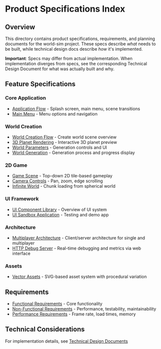 # Product Specifications Index

## Overview

This directory contains product specifications, requirements, and planning documents for the world-sim project. These specs describe *what* needs to be built, while technical design docs describe *how* it's implemented.

**Important**: Specs may differ from actual implementation. When implementation diverges from specs, see the corresponding Technical Design Document for what was actually built and why.

## Feature Specifications

### Core Application
- [Application Flow](./features/application-flow/README.md) - Splash screen, main menu, scene transitions
- [Main Menu](./features/main-menu/README.md) - Menu options and navigation

### World Creation
- [World Creation Flow](./features/world-creation/README.md) - Create world scene overview
- [3D Planet Rendering](./features/world-creation/planet-rendering.md) - Interactive 3D planet preview
- [World Parameters](./features/world-creation/parameters.md) - Generation controls and UI
- [World Generation](./features/world-creation/generation.md) - Generation process and progress display

### 2D Game
- [Game Scene](./features/game/README.md) - Top-down 2D tile-based gameplay
- [Camera Controls](./features/game/camera-controls.md) - Pan, zoom, edge scrolling
- [Infinite World](./features/game/infinite-world.md) - Chunk loading from spherical world

### UI Framework
- [UI Component Library](./features/ui-framework/README.md) - Overview of UI system
- [UI Sandbox Application](./features/ui-framework/ui-sandbox.md) - Testing and demo app

### Architecture
- [Multiplayer Architecture](./features/multiplayer/README.md) - Client/server architecture for single and multiplayer
- [HTTP Debug Server](./features/debug-server/README.md) - Real-time debugging and metrics via web interface

### Assets
- [Vector Assets](./features/vector-assets/README.md) - SVG-based asset system with procedural variation

## Requirements

- [Functional Requirements](./requirements/functional.md) - Core functionality
- [Non-Functional Requirements](./requirements/non-functional.md) - Performance, testability, maintainability
- [Performance Requirements](./requirements/performance.md) - Frame rate, load times, memory

## Technical Considerations

For implementation details, see [Technical Design Documents](/docs/technical/INDEX.md)
